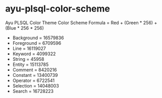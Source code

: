 # ayu-plsql-color-scheme
Ayu PLSQL Color Theme
Color Scheme Formula = Red + (Green * 256) + (Blue * 256 * 256)
<ul>
<li>Background = 16579836</li>
<li>Foreground = 6709596</li>
<li>Line = 16119027</li>
<li>Keyword = 4099322</li>
<li>String = 45958</li>
<li>Entity = 15113785</li>
<li>Comment = 8420216</li>
<li>Constant = 13400739</li>
<li>Operator = 6722541</li>
<li>Selection = 14048003</li>
<li>Search = 16728223</li>
</ul>

